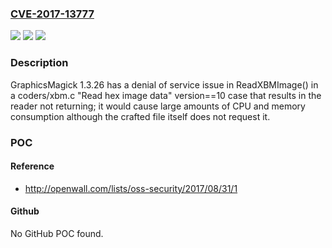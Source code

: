 ### [CVE-2017-13777](https://cve.mitre.org/cgi-bin/cvename.cgi?name=CVE-2017-13777)
![](https://img.shields.io/static/v1?label=Product&message=n%2Fa&color=blue)
![](https://img.shields.io/static/v1?label=Version&message=n%2Fa&color=blue)
![](https://img.shields.io/static/v1?label=Vulnerability&message=n%2Fa&color=brighgreen)

### Description

GraphicsMagick 1.3.26 has a denial of service issue in ReadXBMImage() in a coders/xbm.c "Read hex image data" version==10 case that results in the reader not returning; it would cause large amounts of CPU and memory consumption although the crafted file itself does not request it.

### POC

#### Reference
- http://openwall.com/lists/oss-security/2017/08/31/1

#### Github
No GitHub POC found.

